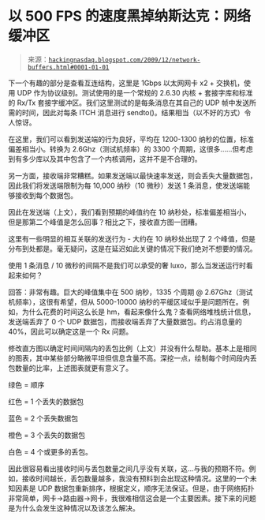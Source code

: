 <!--yml

分类：未分类

日期：2024-05-13 00:08:13

-->

# 以 500 FPS 的速度黑掉纳斯达克：网络缓冲区

> 来源：[`hackingnasdaq.blogspot.com/2009/12/network-buffers.html#0001-01-01`](http://hackingnasdaq.blogspot.com/2009/12/network-buffers.html#0001-01-01)

下一个有趣的部分是查看互连结构，这里是 1Gbps 以太网网卡 x2 + 交换机，使用 UDP 作为协议级别。测试使用的是一个常规的 2.6.30 内核 + 套接字库和标准的 Rx/Tx 套接字缓冲区。我们这里测试的是每条消息在其自己的 UDP 帧中发送所需的时间，因此对每条 ITCH 消息进行 sendto()。结果相当（以不好的方式）令人惊讶。

在这里，我们可以看到发送端的行为良好，平均在 1200-1300 纳秒的位置，标准偏差相当小。转换为 2.6Ghz（测试机频率）的 3300 个周期，这很多......但考虑到有多少库以及其中包含了一个内核调用，这并不是不合理的。

另一方面，接收端非常糟糕。如果发送端以最快速率发送，则会丢失大量数据包，因此我们将发送端限制为每 10,000 纳秒（10 微秒）发送 1 条消息，使发送端能够接收到每个数据包。

因此在发送端（上文），我们看到预期的峰值约在 10 纳秒处，标准偏差相当小，但是那第二个峰值是怎么回事？相比之下，接收直方图一团糟。

这里有一些明显的相互关联的发送行为 - 大约在 10 纳秒处出现了 2 个峰值，但是分布到处都是。毫无疑问，这是在延迟如此关键的情况下我们绝对不想要的情况。

使用 1 条消息 / 10 微秒的间隔不是我们可以承受的奢 luxo，那么当发送运行时看起来如何？

回答：非常有趣。巨大的峰值集中在 500 纳秒，1335 个周期 @ 2.67Ghz（测试机频率），这很有希望，但从 5000-10000 纳秒的平缓区域似乎是问题所在。例如，为什么花费的时间这么长是 hm，看起来像什么鬼？查看网络堆栈统计信息，发送端丢弃了 0 个 UDP 数据包，而接收端丢弃了大量数据包。约占消息量的 40%，因此可以确定这是一个 Rx 问题。

修改直方图以确定时间间隔内的丢包比例（上文）并没有什么帮助。基本上是相同的图表，其中某些部分略微平坦但信息含量不高。深挖一点，绘制每个时间段内丢包数量的比率，上述图表就更有意义了。

绿色 = 顺序

红色 = 1 个丢失的数据包

蓝色 = 2 个丢失数据包

橙色 = 3 个丢失的数据包

白色 = 4 个或更多的丢包。

因此很容易看出接收时间与丢包数量之间几乎没有关联，这...与我的预期不符。例如，接收时间越长，丢包数量越多，我没有预料到会出现这种情况。这里的一个未知因素是 UDP 数据包重新排序，根据定义，顺序无法保证。但是，由于网络拓扑非常简单，网卡->路由器->网卡，我很难相信这会是一个主要因素。接下来的问题是为什么会发生这种情况以及该怎么解决。
